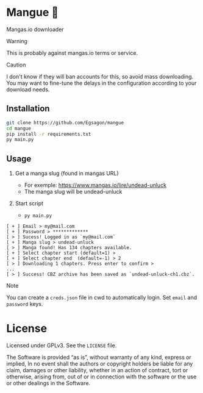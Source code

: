# Mangue 🥭

Mangas.io downloader

> [!WARNING]
> This is probably against mangas.io terms or service.

> [!CAUTION]
> I don't know if they will ban accounts for this, so avoid mass downloading. You may want to fine-tune the delays in the configuration according to your download needs.

## Installation
```sh
git clone https://github.com/Egsagon/mangue
cd mangue
pip install -r requirements.txt
py main.py
```

## Usage

1. Get a manga slug (found in mangas URL)
    - For exemple: https://www.mangas.io/lire/undead-unluck
    - The manga slug will be undead-unluck

2. Start script
    - `py main.py`

```
[ + ] Email > my@mail.com
[ + ] Password > *************
[ > ] Sucess! Logged in as `my@mail.com`
[ + ] Manga slug > undead-unluck
[ > ] Manga found! Has 134 chapters available.
[ + ] Select chapter start (default=1) >
[ + ] Select chapter end  (default=-1) > 2
[ > ] Downloading 1 chapters. Press enter to confirm >
...
[ > ] Success! CBZ archive has been saved as `undead-unluck-ch1.cbz`.
```

> [!NOTE]
> You can create a `creds.json` file in cwd to automatically login. Set `email` and `password` keys.

# License

Licensed under GPLv3. See the `LICENSE` file.

The Software is provided “as is”, without warranty of any kind, express or implied, In no event shall the authors or copyright holders be liable for any claim, damages or other liability, whether in an action of contract, tort or otherwise, arising from, out of or in connection with the software or the use or other dealings in the Software.
